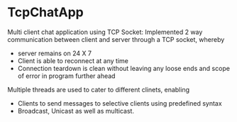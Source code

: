 # TcpChatApp
Multi client chat application using TCP Socket:
Implemented 2 way communication between client and server through a TCP socket, whereby 
- server remains on 24 X 7
- Client is able to reconnect at any time
- Connection teardown is clean without leaving any loose ends and scope of error in program further ahead

Multiple threads are used to cater to different clinets, enabling
- Clients to send messages to selective clients using predefined syntax
- Broadcast, Unicast as well as multicast.
